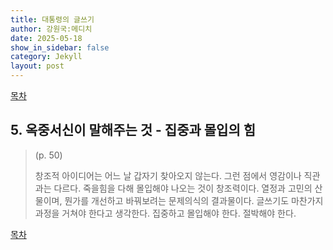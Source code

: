 ```yaml
---
title: 대통령의 글쓰기
author: 강원국:메디치
date: 2025-05-18
show_in_sidebar: false
category: Jekyll
layout: post
---
```


[목차](./2025-05-18-book-002-000) 

## 5. 옥중서신이 말해주는 것 - 집중과 몰입의 힘

> (p. 50)
>
> 창조적 아이디어는 어느 날 갑자기 찾아오지 않는다. 그런 점에서 영감이나 직관과는 다르다. 죽을힘을 다해 몰입해야 나오는 것이 창조력이다. 열정과 고민의 산물이며, 뭔가를 개선하고 바꿔보려는 문제의식의 결과물이다. 글쓰기도 마찬가지 과정을 거쳐야 한다고 생각한다. 집중하고 몰입해야 한다. 절박해야 한다.


[목차](./2025-05-18-book-002-000) 
